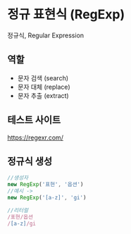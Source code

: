 # 정규 표현식 (RegExp)

정규식, Regular Expression

## 역할
- 문자 검색 (search)
- 문자 대체 (replace)
- 문자 추출 (extract)

## 테스트 사이트

https://regexr.com/

## 정규식 생성

```js
//생성자
new RegExp('표현', '옵션')
//예시 -> 
new RegExp('[a-z]', 'gi')

//리터럴
/표현/옵션
/[a-z]/gi
```

